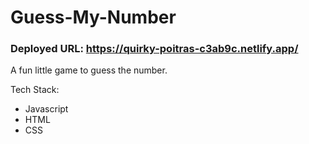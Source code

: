 # Guess-My-Number

### Deployed URL: https://quirky-poitras-c3ab9c.netlify.app/

A fun little game to guess the number.

Tech Stack:
* Javascript
* HTML
* CSS

